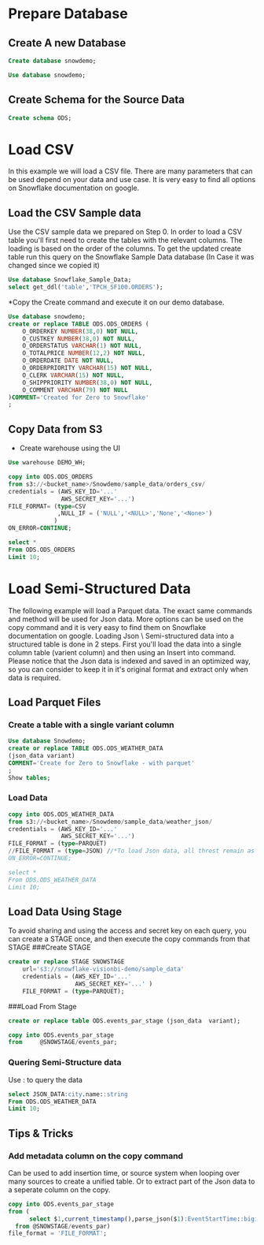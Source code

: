 # Prepare Database 
## Create A new Database
```sql
Create database snowdemo;

Use database snowdemo;
```

## Create Schema for the Source Data
```sql
Create schema ODS;
```

# Load CSV
In this example we will load a CSV file. There are many parameters that can be used depend on your data and use case. It is very easy to find all options on Snowflake documentation on google.

## Load the CSV Sample data
Use the CSV sample data we prepared on Step 0.
In order to load a CSV table you'll first need to create the tables with the relevant columns.
The loading is based on the order of the columns. 
To get the updated create table run this query on the Snowflake Sample Data database (In Case it was changed since we copied it)


```sql
Use database Snowflake_Sample_Data;
select get_ddl('table','TPCH_SF100.ORDERS');
```
*Copy the Create command and execute it on our demo database.

```sql
Use database snowdemo;
create or replace TABLE ODS.ODS_ORDERS (
	O_ORDERKEY NUMBER(38,0) NOT NULL,
	O_CUSTKEY NUMBER(38,0) NOT NULL,
	O_ORDERSTATUS VARCHAR(1) NOT NULL,
	O_TOTALPRICE NUMBER(12,2) NOT NULL,
	O_ORDERDATE DATE NOT NULL,
	O_ORDERPRIORITY VARCHAR(15) NOT NULL,
	O_CLERK VARCHAR(15) NOT NULL,
	O_SHIPPRIORITY NUMBER(38,0) NOT NULL,
	O_COMMENT VARCHAR(79) NOT NULL
)COMMENT='Created for Zero to Snowflake'
;
```

## Copy Data from S3
* Create warehouse using the UI
```sql
Use warehouse DEMO_WH;

copy into ODS.ODS_ORDERS
from s3://<bucket_name>/Snowdemo/sample_data/orders_csv/
credentials = (AWS_KEY_ID='...' 
               AWS_SECRET_KEY='...')
FILE_FORMAT= (type=CSV
              ,NULL_IF = ('NULL','<NULL>','None','<None>')
             )
ON_ERROR=CONTINUE;
```

```sql
select *
From ODS.ODS_ORDERS
Limit 10;
```

# Load Semi-Structured Data
The following example will load a Parquet data. The exact same commands and method will be used for Json data. 
More options can be used on the copy command and it is very easy to find them on Snowflake documentation on google.
Loading Json \ Semi-structured data into a structured table is done in 2 steps. First you'll load the data into a single column table (varient column) and then using an Insert into command.
Please notice that the Json data is indexed and saved in an optimized way, so you can consider to keep it in it's original format and extract only when data is required.

## Load Parquet Files

### Create a table with a single variant column 
```sql
Use database Snowdemo;
create or replace TABLE ODS.ODS_WEATHER_DATA
(json_data variant)
COMMENT='Create for Zero to Snowflake - with parquet'
;
Show tables;
```

### Load Data
```sql
copy into ODS.ODS_WEATHER_DATA
from s3://<bucket_name>/Snowdemo/sample_data/weather_json/
credentials = (AWS_KEY_ID='...' 
               AWS_SECRET_KEY='...')
FILE_FORMAT = (type=PARQUET)
//FILE_FORMAT = (type=JSON) //*To load Json data, all threst remain as is.
ON_ERROR=CONTINUE;

select *
From ODS.ODS_WEATHER_DATA
Limit 10;
```

## Load Data Using Stage
To avoid sharing and using the access and secret key on each query, you can create a STAGE once, and then execute the copy commands from that STAGE
###Create STAGE
```sql
create or replace STAGE SNOWSTAGE
    url='s3://snowflake-visionbi-demo/sample_data'
    credentials = (AWS_KEY_ID='...' 
                   AWS_SECRET_KEY='...' )
    FILE_FORMAT = (type=PARQUET);
```
###Load From Stage
```sql
create or replace table ODS.events_par_stage (json_data  variant);

copy into ODS.events_par_stage
from     @SNOWSTAGE/events_par;
```

### Quering Semi-Structure data
Use <column-name>:<attribute> to query the data
	
```sql
select JSON_DATA:city.name::string
From ODS.ODS_WEATHER_DATA
Limit 10;
```

## Tips & Tricks

### Add metadata column on the copy command
Can be used to add insertion time, or source system when looping over many sources to create a unified table. Or to extract part of the Json data to a seperate column on the copy.
```sql
copy into ODS.events_par_stage
from (
	  select $1,current_timestamp(),parse_json($1):EventStartTime::bigint
  from @SNOWSTAGE/events_par)
file_format = 'FILE_FORMAT';
```
